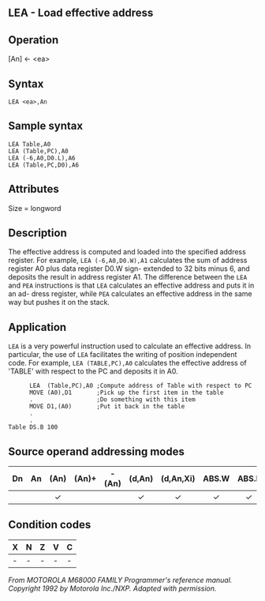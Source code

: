 ## LEA - Load effective address

## Operation
[An] ← \<ea\>

## Syntax
```assembly
LEA <ea>,An
```

## Sample syntax
```assembly
LEA Table,A0
LEA (Table,PC),A0
LEA (-6,A0,D0.L),A6
LEA (Table,PC,D0),A6
```

## Attributes
Size = longword

## Description
The effective address is computed and loaded into the specified
address register. For example, `LEA (-6,A0,D0.W),A1` calculates
the sum of address register A0 plus data register D0.W sign-
extended to 32 bits minus 6, and deposits the result in address
register A1. The difference between the `LEA` and `PEA` instructions
is that `LEA` calculates an effective address and puts it in an ad-
dress register, while `PEA` calculates an effective address in the
same way but pushes it on the stack.


## Application
`LEA` is a very powerful instruction used to calculate an effective
address. In particular, the use of `LEA` facilitates the writing of
position independent code. For example, `LEA (TABLE,PC),A0`
calculates the effective address of 'TABLE' with respect to the PC
and deposits it in A0.

```assembly
      LEA  (Table,PC),A0 ;Compute address of Table with respect to PC
      MOVE (A0),D1       ;Pick up the first item in the table
      .                  ;Do something with this item
      MOVE D1,(A0)       ;Put it back in the table
      .
      .
Table DS.B 100
```

## Source operand addressing modes
|Dn|An|(An)|(An)+|-(An)|(d,An)|(d,An,Xi)|ABS.W|ABS.L|(d,PC)|(d,PC,Xn)|imm|
|:-:|:-:|:-:|:-:|:-:|:-:|:-:|:-:|:-:|:-:|:-:|:-:|
|||✓|||✓|✓|✓|✓|✓|✓||

## Condition codes
|X|N|Z|V|C|
|--|--|--|--|--|
|-|-|-|-|-|

*From MOTOROLA M68000 FAMILY Programmer's reference manual. Copyright 1992 by Motorola Inc./NXP. Adapted with permission.*
